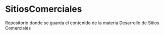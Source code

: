 # SitiosComerciales
Repositorio donde se guarda el contenido de la materia Desarrollo de Sitios Comerciales
